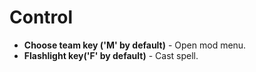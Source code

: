 # Control
- **Choose team key ('M' by default)** - Open mod menu.
- **Flashlight key('F' by default)** - Cast spell.